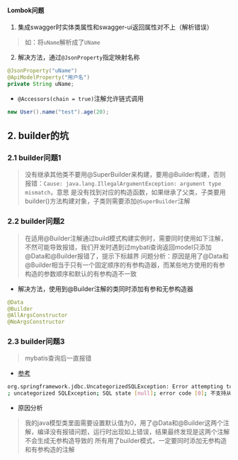 #### Lombok问题

1. 集成swagger时实体类属性和swagger-ui返回属性对不上（解析错误）

  > 如：将`uName`解析成了`UName`

2. 解决方法，通过`@JsonProperty`指定映射名称

  ```java
  @JsonProperty("uName")
  @ApiModelProperty("用户名")
  private String uName;
  ```

 * `@Accessors(chain = true)`注解允许链式调用
 
 ```java
 new User().name("test").age(20);
 ```

## 2. builder的坑
### 2.1 builder问题1

> 没有继承其他类不要用@SuperBuilder来构建，要用@Builder构建，否则报错：`Cause: java.lang.IllegalArgumentException: argument type mismatch`，意思
> 是没有找到对应的构造函数，如果继承了父类，子类要用builder()方法构建对象，子类则需要添加`@SuperBuilder`注解


### 2.2 builder问题2

> 在适用@Builder注解通过build模式构建实例时，需要同时使用如下注解，不然可能导致报错，我们开发时遇到过mybati查询返回model只添加@Data和@Builder报错了，提示下标越界
> 问题分析：原因是用了@Data和@Builder相当于只有一个固定顺序的有参构造器，而某些地方使用的有参构造的参数顺序和默认的有参构造不一致

* 解决方法，使用到@Builder注解的类同时添加有参和无参构造器

```java
@Data
@Builder
@AllArgsConstructor
@NoArgsConstructor
```

### 2.3 builder问题3

> mybatis查询后一直报错

* [参考](https://blog.51cto.com/u_15057807/4229426)

```sh
org.springframework.jdbc.UncategorizedSQLException: Error attempting to get column 'totalNumber' from result set.  Cause: com.microsoft.sqlserver.jdbc.SQLServerException: 不支持从 decimal 到 TIMESTAMP 的转换。
; uncategorized SQLException; SQL state [null]; error code [0]; 不支持从 decimal 到 TIMESTAMP 的转换。; nested exception is com.microsoft.sqlserver.jdbc.SQLServerException: 不支持从 decimal 到 TIMESTAMP 的转换。
```

* 原因分析
> 我的java模型类里面需要设置默认值为0，用了@Data和@Builder这两个注解，编译没有报错问题，运行时出现如上错误，结果最终发现是这两个注解不会生成无参构造导致的
> 所有用了builder模式，一定要同时添加无参构造和有参构造的注解
